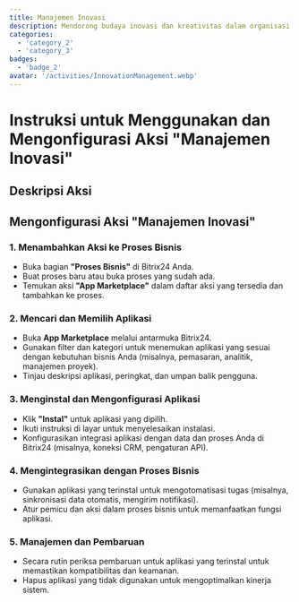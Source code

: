 ```yaml
---
title: Manajemen Inovasi
description: Mendorong budaya inovasi dan kreativitas dalam organisasi Anda.
categories: 
  - 'category_2'
  - 'category_3'
badges:
  - 'badge_2'
avatar: '/activities/InnovationManagement.webp'
---
```

# Instruksi untuk Menggunakan dan Mengonfigurasi Aksi "Manajemen Inovasi"

## Deskripsi Aksi

## **Mengonfigurasi Aksi "Manajemen Inovasi"**

### 1. Menambahkan Aksi ke Proses Bisnis
- Buka bagian **"Proses Bisnis"** di Bitrix24 Anda.
- Buat proses baru atau buka proses yang sudah ada.
- Temukan aksi **"App Marketplace"** dalam daftar aksi yang tersedia dan tambahkan ke proses.

### 2. Mencari dan Memilih Aplikasi
- Buka **App Marketplace** melalui antarmuka Bitrix24.
- Gunakan filter dan kategori untuk menemukan aplikasi yang sesuai dengan kebutuhan bisnis Anda (misalnya, pemasaran, analitik, manajemen proyek).
- Tinjau deskripsi aplikasi, peringkat, dan umpan balik pengguna.

### 3. Menginstal dan Mengonfigurasi Aplikasi
- Klik **"Instal"** untuk aplikasi yang dipilih.
- Ikuti instruksi di layar untuk menyelesaikan instalasi.
- Konfigurasikan integrasi aplikasi dengan data dan proses Anda di Bitrix24 (misalnya, koneksi CRM, pengaturan API).

### 4. Mengintegrasikan dengan Proses Bisnis
- Gunakan aplikasi yang terinstal untuk mengotomatisasi tugas (misalnya, sinkronisasi data otomatis, mengirim notifikasi).
- Atur pemicu dan aksi dalam proses bisnis untuk memanfaatkan fungsi aplikasi.

### 5. Manajemen dan Pembaruan
- Secara rutin periksa pembaruan untuk aplikasi yang terinstal untuk memastikan kompatibilitas dan keamanan.
- Hapus aplikasi yang tidak digunakan untuk mengoptimalkan kinerja sistem.